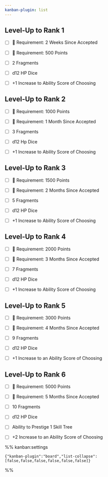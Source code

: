 ```yaml
---
kanban-plugin: list
---
```


## Level-Up to Rank 1

- [ ] 🔺 Requirement: 2 Weeks Since Accepted
- [ ] 🔺 Requirement: 500 Points
- [ ] 2 Fragments
- [ ] d12 HP Dice
- [ ] +1 Increase to Ability Score of Choosing


## Level-Up to Rank 2

- [ ] 🔺 Requirement: 1000 Points
- [ ] 🔺 Requirement: 1 Month Since Accepted
- [ ] 3 Fragments
- [ ] d12 Hp Dice
- [ ] +1 Increase to Ability Score of Choosing


## Level-Up to Rank 3

- [ ] 🔺 Requirement: 1500 Points
- [ ] 🔺 Requirement: 2 Months Since Accepted
- [ ] 5 Fragments
- [ ] d12 HP Dice
- [ ] +1 Increase to Ability Score of Choosing


## Level-Up to Rank 4

- [ ] 🔺 Requirement: 2000 Points
- [ ] 🔺 Requirement: 3 Months Since Accepted
- [ ] 7 Fragments
- [ ] d12 HP Dice
- [ ] +1 Increase to Ability Score of Choosing


## Level-Up to Rank 5

- [ ] 🔺 Requirement: 3000 Points
- [ ] 🔺 Requirement: 4 Months Since Accepted
- [ ] 9 Fragments
- [ ] d12 HP Dice
- [ ] +1 Increase to an Ability Score of Choosing


## Level-Up to Rank 6

- [ ] 🔺 Requirement: 5000 Points
- [ ] 🔺 Requirement: 5 Months Since Accepted
- [ ] 10 Fragments
- [ ] d12 HP Dice
- [ ] Ability to Prestige 1 Skill Tree
- [ ] +2 Increase to an Ability Score of Choosing




%% kanban:settings
```
{"kanban-plugin":"board","list-collapse":[false,false,false,false,false,false]}
```
%%